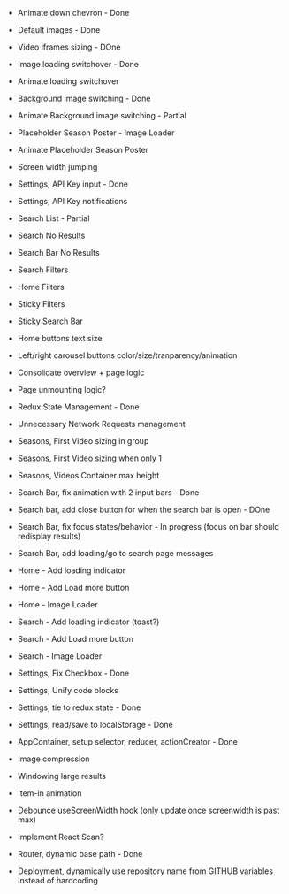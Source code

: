 - Animate down chevron - Done
- Default images - Done
- Video iframes sizing - DOne
- Image loading switchover - Done
- Animate loading switchover 
- Background image switching - Done
- Animate Background image switching - Partial
- Placeholder Season Poster - Image Loader
- Animate Placeholder Season Poster

- Screen width jumping 
- Settings, API Key input - Done
- Settings, API Key notifications

- Search List - Partial
- Search No Results
- Search Bar No Results
- Search Filters
- Home Filters
- Sticky Filters
- Sticky Search Bar
- Home buttons text size
- Left/right carousel buttons color/size/tranparency/animation
- Consolidate overview + page logic
- Page unmounting logic?
- Redux State Management - Done
- Unnecessary Network Requests management


- Seasons, First Video sizing in group
- Seasons, First Video sizing when only 1
- Seasons, Videos Container max height

- Search Bar, fix animation with 2 input bars - Done
- Search bar, add close button for when the search bar is open - DOne
- Search Bar, fix focus states/behavior - In progress (focus on bar should redisplay results)
- Search Bar, add loading/go to search page messages

- Home - Add loading indicator
- Home - Add Load more button
- Home - Image Loader

- Search - Add loading indicator (toast?)
- Search - Add Load more button
- Search - Image Loader


- Settings, Fix Checkbox - Done
- Settings, Unify code blocks
- Settings, tie to redux state - Done
- Settings, read/save to localStorage - Done

- AppContainer, setup selector, reducer, actionCreator - Done

- Image compression
- Windowing large results
- Item-in animation
- Debounce useScreenWidth hook (only update once screenwidth is past max)
- Implement React Scan?


- Router, dynamic base path - Done

- Deployment, dynamically use repository name from GITHUB variables instead of hardcoding